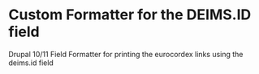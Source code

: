 # Custom Formatter for the DEIMS.ID field
Drupal 10/11 Field Formatter for printing the eurocordex links using the deims.id field
